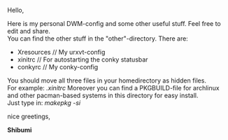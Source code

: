 Hello,

Here is my personal DWM-config and some other useful stuff. Feel free to edit and share.  
You can find the other stuff in the "other"-directory. There are:  
  
* Xresources // My urxvt-config
* xinitrc // For autostarting the conky statusbar
* conkyrc // My conky-config

You should move all three files in your homedirectory as hidden files.  
For example: *.xinitrc*
Moreover you can find a PKGBUILD-file for archlinux and other pacman-based systems
in this directory for easy install.  
Just type in: *makepkg -si*  

nice greetings,

**Shibumi**
